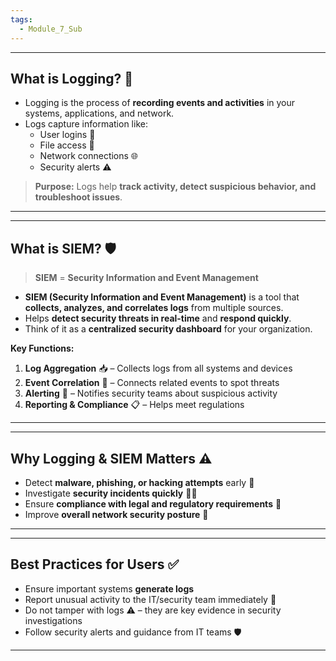 ```yaml
---
tags:
  - Module_7_Sub
---
```

---
## **What is Logging?** 📜

- Logging is the process of **recording events and activities** in your systems, applications, and network.
- Logs capture information like:
    - User logins 🔑
    - File access 📂
    - Network connections 🌐
    - Security alerts ⚠️      

>**Purpose:** Logs help **track activity, detect suspicious behavior, and troubleshoot issues**.

---


---
## **What is SIEM?** 🛡️

>**SIEM** = **Security Information and Event Management**

- **SIEM (Security Information and Event Management)** is a tool that **collects, analyzes, and correlates logs** from multiple sources.
- Helps **detect security threats in real-time** and **respond quickly**.    
- Think of it as a **centralized security dashboard** for your organization.

**Key Functions:**
1. **Log Aggregation** 📥 – Collects logs from all systems and devices
2. **Event Correlation** 🔗 – Connects related events to spot threats
3. **Alerting** 🚨 – Notifies security teams about suspicious activity
4. **Reporting & Compliance** 📋 – Helps meet regulations

---


---
## **Why Logging & SIEM Matters** ⚠️

- Detect **malware, phishing, or hacking attempts** early 🦠
- Investigate **security incidents quickly** 🕵️‍♂️
- Ensure **compliance with legal and regulatory requirements** 📜
- Improve **overall network security posture** 💪

---


---
## **Best Practices for Users** ✅

- Ensure important systems **generate logs**
- Report unusual activity to the IT/security team immediately 📣
- Do not tamper with logs ⚠️ – they are key evidence in security investigations
- Follow security alerts and guidance from IT teams 🛡️

---